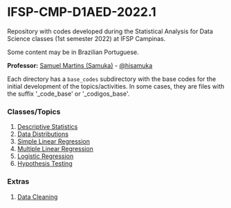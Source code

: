 # IFSP-CMP-D1AED-2022.1
Repository with codes developed during the Statistical Analysis for Data Science classes (1st semester 2022) at IFSP Campinas.

Some content may be in Brazilian Portuguese.

**Professor:** [Samuel Martins (Samuka)](http://hisamuka.github.io/) - [@hisamuka](https://github.com/hisamuka)

Each directory has a `base_codes` subdirectory with the base codes for the initial development of the topics/activities. In some cases, they are files with the suffix '_code_base' or '_codigos_base'.


### Classes/Topics
1. [Descriptive Statistics](./estatisticas_descritivas)
2. [Data Distributions](./data_distributions)
3. [Simple Linear Regression](./linear_regression)
4. [Multiple Linear Regression](./linear_regression)
5. [Logistic Regression](./logistic_regression)
6. [Hypothesis Testing](./testes_de_hipoteses)

### Extras
1. [Data Cleaning](./limpeza_de_dados)